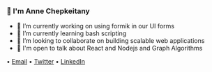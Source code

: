 ### 👋 I'm Anne Chepkeitany

<!--
**Chepkeitany/Chepkeitany** is a ✨ _special_ ✨ repository because its `README.md` (this file) appears on your GitHub profile.
-->

- 🔭 I’m currently working on using formik in our UI forms
- 🌱 I’m currently learning bash scripting
- 👯 I’m looking to collaborate on building scalable web applications
- 💬 I'm open to talk about React and Nodejs and Graph Algorithms

• [Email](mailto:anne.chepkeitany@gmail.com) • [Twitter](https://twitter.com/Chepkeitany) • [LinkedIn](https://www.linkedin.com/in/anne-c-83042130/) 
